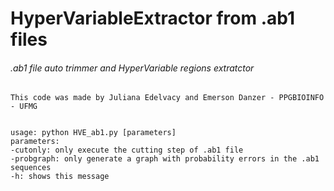 # HyperVariableExtractor from .ab1 files
###### .ab1 file auto trimmer and HyperVariable regions extratctor


```
This code was made by Juliana Edelvacy and Emerson Danzer - PPGBIOINFO - UFMG


usage: python HVE_ab1.py [parameters]
parameters:
-cutonly: only execute the cutting step of .ab1 file
-probgraph: only generate a graph with probability errors in the .ab1 sequences
-h: shows this message
```
